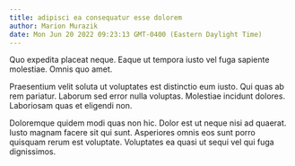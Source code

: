 ```yaml
---
title: adipisci ea consequatur esse dolorem
author: Marion Murazik
date: Mon Jun 20 2022 09:23:13 GMT-0400 (Eastern Daylight Time)
---
```

Quo expedita placeat neque. Eaque ut tempora iusto vel fuga sapiente molestiae. Omnis quo amet.

 Praesentium velit soluta ut voluptates est distinctio eum iusto. Qui quas ab rem pariatur. Laborum sed error nulla voluptas. Molestiae incidunt dolores. Laboriosam quas et eligendi non.

 Doloremque quidem modi quas non hic. Dolor est ut neque nisi ad quaerat. Iusto magnam facere sit qui sunt. Asperiores omnis eos sunt porro quisquam rerum est voluptate. Voluptates ea quasi ut sequi vel qui fuga dignissimos.